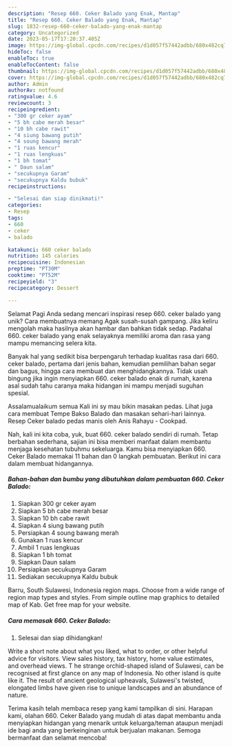 ```yaml
---
description: "Resep 660. Ceker Balado yang Enak, Mantap"
title: "Resep 660. Ceker Balado yang Enak, Mantap"
slug: 1832-resep-660-ceker-balado-yang-enak-mantap
category: Uncategorized
date: 2023-05-17T17:20:37.405Z
image: https://img-global.cpcdn.com/recipes/d1d057f57442adbb/680x482cq70/660-ceker-balado-foto-resep-utama.jpg
hideToc: false
enableToc: true
enableTocContent: false
thumbnail: https://img-global.cpcdn.com/recipes/d1d057f57442adbb/680x482cq70/660-ceker-balado-foto-resep-utama.jpg
cover: https://img-global.cpcdn.com/recipes/d1d057f57442adbb/680x482cq70/660-ceker-balado-foto-resep-utama.jpg
author: Admin
authorAv: notfound
ratingvalue: 4.6
reviewcount: 3
recipeingredient:
- "300 gr ceker ayam"
- "5 bh cabe merah besar"
- "10 bh cabe rawit"
- "4 siung bawang putih"
- "4 soung bawang merah"
- "1 ruas kencur"
- "1 ruas lengkuas"
- "1 bh tomat"
- " Daun salam"
- "secukupnya Garam"
- "secukupnya Kaldu bubuk"
recipeinstructions:

- "Selesai dan siap dinikmati!"
categories:
- Resep
tags:
- 660
- ceker
- balado

katakunci: 660 ceker balado 
nutrition: 145 calories
recipecuisine: Indonesian
preptime: "PT30M"
cooktime: "PT52M"
recipeyield: "3"
recipecategory: Dessert

---
```



Selamat Pagi Anda sedang mencari inspirasi resep 660. ceker balado yang unik? Cara membuatnya memang Agak susah-susah gampang. Jika keliru mengolah maka hasilnya akan hambar dan bahkan tidak sedap. Padahal 660. ceker balado yang enak selayaknya memiliki aroma dan rasa yang mampu memancing selera kita.


Banyak hal yang sedikit bisa berpengaruh terhadap kualitas rasa dari 660. ceker balado, pertama dari jenis bahan, kemudian pemilihan bahan segar dan bagus, hingga cara membuat dan menghidangkannya. Tidak usah bingung jika ingin menyiapkan 660. ceker balado enak di rumah, karena asal sudah tahu caranya maka hidangan ini mampu menjadi suguhan spesial.

Assalamualaikum semua Kali ini sy mau bikin masakan pedas. Lihat juga cara membuat Tempe Bakso Balado dan masakan sehari-hari lainnya. Resep Ceker balado pedas manis oleh Anis Rahayu - Cookpad.


Nah, kali ini kita coba, yuk, buat 660. ceker balado sendiri di rumah. Tetap berbahan sederhana, sajian ini bisa memberi manfaat dalam membantu menjaga kesehatan tubuhmu sekeluarga. Kamu bisa menyiapkan 660. Ceker Balado memakai 11 bahan dan 0 langkah pembuatan. Berikut ini cara dalam membuat hidangannya.

<!--inarticleads1-->

##### Bahan-bahan dan bumbu yang dibutuhkan dalam pembuatan 660. Ceker Balado:

1. Siapkan 300 gr ceker ayam
1. Siapkan 5 bh cabe merah besar
1. Siapkan 10 bh cabe rawit
1. Siapkan 4 siung bawang putih
1. Persiapkan 4 soung bawang merah
1. Gunakan 1 ruas kencur
1. Ambil 1 ruas lengkuas
1. Siapkan 1 bh tomat
1. Siapkan  Daun salam
1. Persiapkan secukupnya Garam
1. Sediakan secukupnya Kaldu bubuk


Barru, South Sulawesi, Indonesia region maps. Choose from a wide range of region map types and styles. From simple outline map graphics to detailed map of Kab. Get free map for your website. 

<!--inarticleads2-->

##### Cara memasak 660. Ceker Balado:


1. Selesai dan siap dihidangkan!

Write a short note about what you liked, what to order, or other helpful advice for visitors. View sales history, tax history, home value estimates, and overhead views. T he strange orchid-shaped island of Sulawesi, can be recognised at first glance on any map of Indonesia. No other island is quite like it. The result of ancient geological upheavals, Sulawesi&#39;s twisted, elongated limbs have given rise to unique landscapes and an abundance of nature. 

Terima kasih telah membaca resep yang kami tampilkan di sini. Harapan kami, olahan 660. Ceker Balado yang mudah di atas dapat membantu anda menyiapkan hidangan yang menarik untuk keluarga/teman ataupun menjadi ide bagi anda yang berkeinginan untuk berjualan makanan. Semoga bermanfaat dan selamat mencoba!
